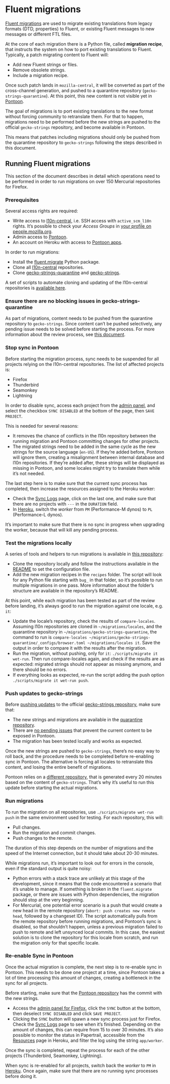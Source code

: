 # Fluent migrations

[Fluent migrations](https://firefox-source-docs.mozilla.org/l10n/migrations/index.html) are used to migrate existing translations from legacy formats (DTD, properties) to Fluent, or existing Fluent messages to new messages or different FTL files.

At the core of each migration there is a Python file, called **migration recipe**, that instructs the system on how to port existing translations to Fluent. Typically, a patch migrating content to Fluent will:
* Add new Fluent strings or files.
* Remove obsolete strings.
* Include a migration recipe.

Once such patch lands in `mozilla-central`, it will be converted as part of the cross-channel generation, and pushed to a quarantine repository (`gecko-strings-quarantine`). At this point, this new content is not visible yet in [Pontoon](https://pontoon.mozilla.org/).

The goal of migrations is to port existing translations to the new format without forcing community to retranslate them. For that to happen, migrations need to be performed before the new strings are pushed to the official `gecko-strings` repository, and become available in Pontoon.

This means that patches including migrations should only be pushed from the quarantine repository to `gecko-strings` following the steps described in this document.

## Running Fluent migrations

This section of the document describes in detail which operations need to be performed in order to run migrations on over 150 Mercurial repositories for Firefox.

### Prerequisites

Several access rights are required:
* Write access to [l10n-central](https://hg.mozilla.org/l10n-central), i.e. SSH access with `active_scm_l10n` rights. It’s possible to check your *Access Groups* in [your profile on people.mozilla.org](https://people.mozilla.org/e#nav-access-groups).
* Admin access to [Pontoon](https://pontoon.mozilla.org/).
* An account on Heroku with access to [Pontoon apps](https://dashboard.heroku.com/apps/mozilla-pontoon/resources).

In order to run migrations:
* Install the [fluent.migrate](https://pypi.org/project/fluent.migrate/) Python package.
* Clone all [l10n-central](https://hg.mozilla.org/l10n-central) repositories.
* Clone [gecko-strings-quarantine](https://hg.mozilla.org/l10n/gecko-strings-quarantine/) and [gecko-strings](https://hg.mozilla.org/l10n/gecko-strings).

A set of scripts to automate cloning and updating of the l10n-central repositories is [available here](https://github.com/flodolo/scripts/tree/master/mozilla_l10n/clone_hgmo).

### Ensure there are no blocking issues in gecko-strings-quarantine

As part of migrations, content needs to be pushed from the quarantine repository to `gecko-strings`. Since content can’t be pushed selectively, any pending issue needs to be solved before starting the process. For more information about the review process, see [this document](../review/review.md).

### Stop sync in Pontoon

Before starting the migration process, sync needs to be suspended for all projects relying on the l10n-central repositories. The list of affected projects is:
* Firefox
* Thunderbird
* Seamonkey
* Lightning

In order to disable sync, access each project from the [admin panel](https://pontoon.mozilla.org/admin/), and select the checkbox `SYNC DISABLED` at the bottom of the page, then `SAVE PROJECT`.

This is needed for several reasons:
* It removes the chance of conflicts in the l10n repository between the running migration and Pontoon committing changes for other projects.
* The migrated strings need to be added in the same cycle as the new strings for the source language (`en-US`). If they’re added before, Pontoon will ignore them, creating a misalignment between internal database and l10n repositories. If they’re added after, these strings will be displayed as missing in Pontoon, and some locales might try to translate them while it’s not needed.

The last step here is to make sure that the current sync process has completed, then increase the resources assigned to the Heroku worker:
* Check the [Sync Logs](https://pontoon.mozilla.org/sync/log/) page, click on the last one, and make sure that there are no projects with `---` in the `DURATION` field.
* In [Heroku](https://dashboard.heroku.com/apps/mozilla-pontoon/resources), switch the *worker* from `PM` (Performance-M dynos) to `PL` (Performance-L dynos).

It’s important to make sure that there is no sync in progress when upgrading the worker, because that will kill any pending process.

### Test the migrations locally

A series of tools and helpers to run migrations is available in [this repository](https://github.com/flodolo/fluent-migrations):
* Clone the repository locally and follow the instructions available in the [README](https://github.com/flodolo/fluent-migrations/blob/master/README.md) to set the configuration file.
* Add the new migration recipes in the `recipes` folder. The script will look for any Python file starting with `bug_` in that folder, so it’s possible to run multiple migrations in one pass. More information about the folder’s structure are available in the repository’s README.

At this point, while each migration has been tested as part of the review before landing, it’s always good to run the migration against one locale, e.g. `it`:
* Update the locale’s repository, check the results of `compare-locales`. Assuming l10n repositories are cloned in `~/migrations/locales`, and the quarantine repository in `~/migrations/gecko-strings-quarantine`, the command to run is `compare-locales ~/migrations/gecko-strings-quarantine/_configs/browser.toml ~/migrations/locales it`. Save the output in order to compare it with the results after the migration.
* Run the migration, without pushing, only for `it`: `./scripts/migrate it wet-run`. Then run compare-locales again, and check if the results are as expected: migrated strings should not appear as missing anymore, and there should be no errors.
* If everything looks as expected, re-run the script adding the push option `./scripts/migrate it wet-run push`.

### Push updates to gecko-strings

Before [pushing updates](../review/review.md#push-reviewed-strings-to-gecko-strings) to the official [gecko-strings repository](https://hg.mozilla.org/l10n/gecko-strings), make sure that:
* The new strings and migrations are available in the [quarantine repository](https://hg.mozilla.org/users/axel_mozilla.com/gecko-strings-quarantine).
* There are [no pending issues](#ensure-there-are-no-blocking-issues-in-gecko-strings-quarantine) that prevent the current content to be exposed in Pontoon.
* The migration has been tested locally and works as expected.

Once the new strings are pushed to `gecko-strings`, there’s no easy way to roll back, and the procedure needs to be completed before re-enabling sync in Pontoon. The alternative is forcing all locales to retranslate this content, and losing the entire benefit of migrations.

Pontoon relies on a [different repository](https://hg.mozilla.org/users/m_owca.info/firefox-central/), that is generated every 20 minutes based on the content of `gecko-strings`. That’s why it’s useful to run this update before starting the actual migrations.

### Run migrations

To run the migration on all repositories, use `./scripts/migrate wet-run push` in the same environment used for testing. For each repository, this will:
* Pull changes.
* Run the migration and commit changes.
* Push changes to the remote.

The duration of this step depends on the number of migrations and the speed of the Internet connection, but it should take about 20-30 minutes.

While migrations run, it’s important to look out for errors in the console, even if the standard output is quite noisy:
* Python errors with a stack trace are unlikely at this stage of the development, since it means that the code encountered a scenario that it’s unable to manage. If something is broken in the `fluent.migrate` package, or there are issues with Python dependencies, the migration should stop at the very beginning.
* For Mercurial, one potential error scenario is a push that would create a new head in the remote repository (`abort: push creates new remote head`, followed by a changeset ID). The script automatically pulls from the remote repository before running migrations, and Pontoon’s sync is disabled, so that shouldn’t happen, unless a previous migration failed to push to remote and left unsynced local commits. In this case, the easiest solution is to clone the repository for this locale from scratch, and run the migration only for that specific locale.

### Re-enable Sync in Pontoon

Once the actual migration is complete, the next step is to re-enable sync in Pontoon. This needs to be done one project at a time, since Pontoon takes a lot of time processing this amount of changes, creating a bottleneck in the sync for all projects.

Before starting, make sure that the [Pontoon repository](https://hg.mozilla.org/users/m_owca.info/firefox-central/) has the commit with the new strings.

* Access the [admin panel for Firefox](https://pontoon.mozilla.org/admin/projects/firefox/), click the `SYNC` button at the bottom, then deselect `SYNC DISABLED` and click `SAVE PROJECT`.
* Clicking the `SYNC` button will spawn a new sync process just for Firefox. Check the [Sync Logs](https://pontoon.mozilla.org/sync/log/) page to see when it’s finished. Depending on the amount of changes, this can require from 15 to over 30 minutes. It’s also possible to monitor the status in Papertrail, accessible from the [Resources](https://dashboard.heroku.com/apps/mozilla-pontoon/resources) page in Heroku, and filter the log using the string `app/worker`.

Once the sync is completed, repeat the process for each of the other projects (Thunderbird, Seamonkey, Lightning).

When sync is re-enabled for all projects, switch back the *worker* to `PM` in [Heroku](https://dashboard.heroku.com/apps/mozilla-pontoon/resources). Once again, make sure that there are no running sync processes before doing it.
